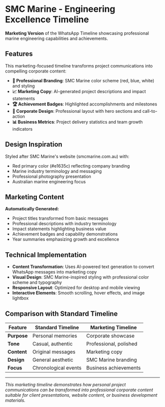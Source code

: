 # SMC Marine - Engineering Excellence Timeline

**Marketing Version** of the WhatsApp Timeline showcasing professional marine engineering capabilities and achievements.

## Features

This marketing-focused timeline transforms project communications into compelling corporate content:

- **🎯 Professional Branding**: SMC Marine color scheme (red, blue, white) and styling
- **📈 Marketing Copy**: AI-generated project descriptions and impact statements  
- **🏆 Achievement Badges**: Highlighted accomplishments and milestones
- **💼 Corporate Design**: Professional layout with hero sections and call-to-action
- **📊 Business Metrics**: Project delivery statistics and team growth indicators

## Design Inspiration

Styled after SMC Marine's website (smcmarine.com.au) with:
- Red primary color (#e1635c) reflecting company branding
- Marine industry terminology and messaging
- Professional photography presentation
- Australian marine engineering focus

## Marketing Content

**Automatically Generated:**
- Project titles transformed from basic messages
- Professional descriptions with industry terminology  
- Impact statements highlighting business value
- Achievement badges and capability demonstrations
- Year summaries emphasizing growth and excellence

## Technical Implementation

- **Content Transformation**: Uses AI-powered text generation to convert WhatsApp messages into marketing copy
- **Visual Design**: SMC Marine-inspired styling with professional color scheme and typography
- **Responsive Layout**: Optimized for desktop and mobile viewing
- **Interactive Elements**: Smooth scrolling, hover effects, and image lightbox

## Comparison with Standard Timeline

| Feature | Standard Timeline | Marketing Timeline |
|---------|-------------------|-------------------|
| **Purpose** | Personal memories | Corporate showcase |
| **Tone** | Casual, authentic | Professional, polished |
| **Content** | Original messages | Marketing copy |
| **Design** | General aesthetic | SMC Marine branding |
| **Focus** | Chronological events | Business achievements |

---

*This marketing timeline demonstrates how personal project communications can be transformed into professional corporate content suitable for client presentations, website content, or business development materials.*